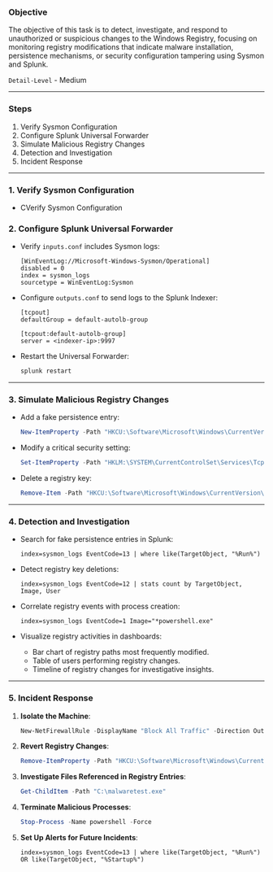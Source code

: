 ### **Objective**

The objective of this task is to detect, investigate, and respond to unauthorized or suspicious changes to the Windows Registry, focusing on monitoring registry modifications that indicate malware installation, persistence mechanisms, or security configuration tampering using Sysmon and Splunk.

`Detail-Level` - Medium

---

### **Steps**

1. Verify Sysmon Configuration
2. Configure Splunk Universal Forwarder
3. Simulate Malicious Registry Changes
4. Detection and Investigation
5. Incident Response

---

### **1. Verify Sysmon Configuration**

- CVerify Sysmon Configuration

### **2. Configure Splunk Universal Forwarder**

- Verify `inputs.conf` includes Sysmon logs:

  ```plaintext
  [WinEventLog://Microsoft-Windows-Sysmon/Operational]
  disabled = 0
  index = sysmon_logs
  sourcetype = WinEventLog:Sysmon
  ```

- Configure `outputs.conf` to send logs to the Splunk Indexer:

  ```plaintext
  [tcpout]
  defaultGroup = default-autolb-group

  [tcpout:default-autolb-group]
  server = <indexer-ip>:9997
  ```

- Restart the Universal Forwarder:
  ```cmd
  splunk restart
  ```

---

### **3. Simulate Malicious Registry Changes**

- Add a fake persistence entry:

  ```powershell
  New-ItemProperty -Path "HKCU:\Software\Microsoft\Windows\CurrentVersion\Run" -Name "MalwareTest" -Value "C:\malwaretest.exe"
  ```

- Modify a critical security setting:

  ```powershell
  Set-ItemProperty -Path "HKLM:\SYSTEM\CurrentControlSet\Services\Tcpip\Parameters" -Name "DisableIPSourceRouting" -Value 1
  ```

- Delete a registry key:
  ```powershell
  Remove-Item -Path "HKCU:\Software\Microsoft\Windows\CurrentVersion\Run\MalwareSimulation"
  ```

---

### **4. Detection and Investigation**

- Search for fake persistence entries in Splunk:

  ```spl
  index=sysmon_logs EventCode=13 | where like(TargetObject, "%Run%")
  ```

- Detect registry key deletions:

  ```spl
  index=sysmon_logs EventCode=12 | stats count by TargetObject, Image, User
  ```

- Correlate registry events with process creation:

  ```spl
  index=sysmon_logs EventCode=1 Image="*powershell.exe"
  ```

- Visualize registry activities in dashboards:
  - Bar chart of registry paths most frequently modified.
  - Table of users performing registry changes.
  - Timeline of registry changes for investigative insights.

---

### **5. Incident Response**

1. **Isolate the Machine**:

   ```powershell
   New-NetFirewallRule -DisplayName "Block All Traffic" -Direction Outbound -Action Block
   ```

2. **Revert Registry Changes**:

   ```powershell
   Remove-ItemProperty -Path "HKCU:\Software\Microsoft\Windows\CurrentVersion\Run" -Name "MalwareSimulation"
   ```

3. **Investigate Files Referenced in Registry Entries**:

   ```powershell
   Get-ChildItem -Path "C:\malwaretest.exe"
   ```

4. **Terminate Malicious Processes**:

   ```powershell
   Stop-Process -Name powershell -Force
   ```

5. **Set Up Alerts for Future Incidents**:
   ```spl
   index=sysmon_logs EventCode=13 | where like(TargetObject, "%Run%") OR like(TargetObject, "%Startup%")
   ```
